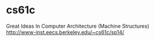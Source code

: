 cs61c
=====

Great Ideas In Computer Architecture (Machine Structures)
<br>
http://www-inst.eecs.berkeley.edu/~cs61c/sp14/
